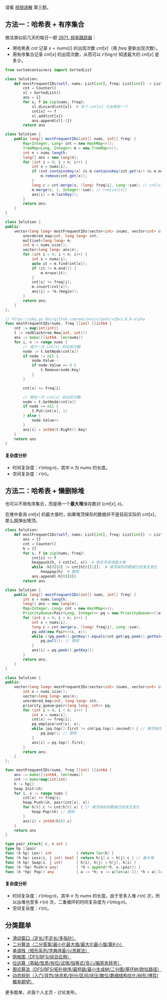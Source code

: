 请看 [视频讲解](https://www.bilibili.com/video/BV1wr421h7xY/) 第三题。

## 方法一：哈希表 + 有序集合

做法类似前几天的每日一题 [2671. 频率跟踪器](https://leetcode.cn/problems/frequency-tracker/)：

- 用哈希表 $\textit{cnt}$ 记录 $x=\textit{nums}[i]$ 的出现次数 $\textit{cnt}[x]$（用 $\textit{freq}$ 更新出现次数）。
- 用有序集合记录 $\textit{cnt}[x]$ 的出现次数，从而可以 $\mathcal{O}(\log n)$ 知道最大的 $\textit{cnt}[x]$ 是多少。

```py [sol-Python3]
from sortedcontainers import SortedList

class Solution:
    def mostFrequentIDs(self, nums: List[int], freq: List[int]) -> List[int]:
        cnt = Counter()
        sl = SortedList()
        ans = []
        for x, f in zip(nums, freq):
            sl.discard(cnt[x])  # 多个 cnt[x] 只会移除一个
            cnt[x] += f
            sl.add(cnt[x])
            ans.append(sl[-1])
        return ans
```

```java [sol-Java]
class Solution {
    public long[] mostFrequentIDs(int[] nums, int[] freq) {
        Map<Integer, Long> cnt = new HashMap<>();
        TreeMap<Long, Integer> m = new TreeMap<>();
        int n = nums.length;
        long[] ans = new long[n];
        for (int i = 0; i < n; i++) {
            int x = nums[i];
            if (cnt.containsKey(x) && m.containsKey(cnt.get(x)) && m.merge(cnt.get(x), -1, Integer::sum) == 0) { // --m[cnt[x]] == 0
                m.remove(cnt.get(x));
            }
            long c = cnt.merge(x, (long) freq[i], Long::sum); // cnt[x] += freq[i]
            m.merge(c, 1, Integer::sum); // ++m[cnt[x]]
            ans[i] = m.lastKey();
        }
        return ans;
    }
}
```

```cpp [sol-C++]
class Solution {
public:
    vector<long long> mostFrequentIDs(vector<int> &nums, vector<int> &freq) {
        unordered_map<int, long long> cnt;
        multiset<long long> m;
        int n = nums.size();
        vector<long long> ans(n);
        for (int i = 0; i < n; i++) {
            int x = nums[i];
            auto it = m.find(cnt[x]);
            if (it != m.end()) {
                m.erase(it);
            }
            cnt[x] += freq[i];
            m.insert(cnt[x]);
            ans[i] = *m.rbegin();
        }
        return ans;
    }
};
```

```go [sol-Go]
// https://pkg.go.dev/github.com/emirpasic/gods/v2@v2.0.0-alpha
func mostFrequentIDs(nums, freq []int) []int64 {
	cnt := map[int]int{}
	t := redblacktree.New[int, int]()
	ans := make([]int64, len(nums))
	for i, x := range nums {
		// 减少一次 cnt[x] 的出现次数
		node := t.GetNode(cnt[x])
		if node != nil {
			node.Value--
			if node.Value == 0 {
				t.Remove(node.Key)
			}
		}

		cnt[x] += freq[i]

		// 增加一次 cnt[x] 的出现次数
		node = t.GetNode(cnt[x])
		if node == nil {
			t.Put(cnt[x], 1)
		} else {
			node.Value++
		}
		ans[i] = int64(t.Right().Key)
	}
	return ans
}
```

#### 复杂度分析

- 时间复杂度：$\mathcal{O}(n\log n)$，其中 $n$ 为 $\textit{nums}$ 的长度。
- 空间复杂度：$\mathcal{O}(n)$。

## 方法二：哈希表 + 懒删除堆

也可以不用有序集合，而是用一个**最大堆**保存数对 $(\textit{cnt}[x], x)$。

在堆中查询 $\textit{cnt}[x]$ 的最大值时，如果堆顶保存的数据并不是目前实际的 $\textit{cnt}[x]$，那么就弹出堆顶。

```py [sol-Python3]
class Solution:
    def mostFrequentIDs(self, nums: List[int], freq: List[int]) -> List[int]:
        ans = []
        cnt = Counter()
        h = []
        for x, f in zip(nums, freq):
            cnt[x] += f
            heappush(h, (-cnt[x], x))  # 取负号变成最大堆
            while -h[0][0] != cnt[h[0][1]]:  # 堆顶保存的数据已经发生变化
                heappop(h)  # 删除
            ans.append(-h[0][0])
        return ans
```

```java [sol-Java]
class Solution {
    public long[] mostFrequentIDs(int[] nums, int[] freq) {
        int n = nums.length;
        long[] ans = new long[n];
        Map<Integer, Long> cnt = new HashMap<>();
        PriorityQueue<Pair<Long, Integer>> pq = new PriorityQueue<>((a, b) -> Long.compare(b.getKey(), a.getKey()));
        for (int i = 0; i < n; i++) {
            int x = nums[i];
            long c = cnt.merge(x, (long) freq[i], Long::sum);
            pq.add(new Pair<>(c, x));
            while (!pq.peek().getKey().equals(cnt.get(pq.peek().getValue()))) { // 堆顶保存的数据已经发生变化
                pq.poll(); // 删除
            }
            ans[i] = pq.peek().getKey();
        }
        return ans;
    }
}
```

```cpp [sol-C++]
class Solution {
public:
    vector<long long> mostFrequentIDs(vector<int> &nums, vector<int> &freq) {
        int n = nums.size();
        vector<long long> ans(n);
        unordered_map<int, long long> cnt;
        priority_queue<pair<long long, int>> pq;
        for (int i = 0; i < n; i++) {
            int x = nums[i];
            cnt[x] += freq[i];
            pq.emplace(cnt[x], x);
            while (pq.top().first != cnt[pq.top().second]) { // 堆顶保存的数据已经发生变化
                pq.pop(); // 删除
            }
            ans[i] = pq.top().first;
        }
        return ans;
    }
};
```

```go [sol-Go]
func mostFrequentIDs(nums, freq []int) []int64 {
	ans := make([]int64, len(nums))
	cnt := make(map[int]int)
	h := hp{}
	heap.Init(&h)
	for i, x := range nums {
		cnt[x] += freq[i]
		heap.Push(&h, pair{cnt[x], x})
		for h[0].c != cnt[h[0].x] { // 堆顶保存的数据已经发生变化
			heap.Pop(&h) // 删除
		}
		ans[i] = int64(h[0].c)
	}
	return ans
}

type pair struct{ c, x int }
type hp []pair
func (h hp) Len() int           { return len(h) }
func (h hp) Less(i, j int) bool { return h[i].c > h[j].c } // 最大堆
func (h hp) Swap(i, j int)      { h[i], h[j] = h[j], h[i] }
func (h *hp) Push(v any)        { *h = append(*h, v.(pair)) }
func (h *hp) Pop() any          { a := *h; v := a[len(a)-1]; *h = a[:len(a)-1]; return v }
```

#### 复杂度分析

- 时间复杂度：$\mathcal{O}(n\log n)$，其中 $n$ 为 $\textit{nums}$ 的长度。由于至多入堆 $\mathcal{O}(n)$ 次，所以出堆也至多 $\mathcal{O}(n)$ 次，二重循环的时间复杂度为 $\mathcal{O}(n\log n)$。
- 空间复杂度：$\mathcal{O}(n)$。

## 分类题单

- [滑动窗口（定长/不定长/多指针）](https://leetcode.cn/circle/discuss/0viNMK/)
- [二分算法（二分答案/最小化最大值/最大化最小值/第K小）](https://leetcode.cn/circle/discuss/SqopEo/)
- [单调栈（矩形系列/字典序最小/贡献法）](https://leetcode.cn/circle/discuss/9oZFK9/)
- [网格图（DFS/BFS/综合应用）](https://leetcode.cn/circle/discuss/YiXPXW/)
- [位运算（基础/性质/拆位/试填/恒等式/贪心/脑筋急转弯）](https://leetcode.cn/circle/discuss/dHn9Vk/)
- [图论算法（DFS/BFS/拓扑排序/最短路/最小生成树/二分图/基环树/欧拉路径）](https://leetcode.cn/circle/discuss/01LUak/)
- [动态规划（入门/背包/状态机/划分/区间/状压/数位/数据结构优化/树形/博弈/概率期望）](https://leetcode.cn/circle/discuss/tXLS3i/)

更多题单，点我个人主页 - 讨论发布。
